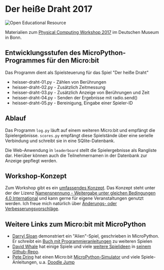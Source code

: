 # Der heiße Draht 2017

![Open Educational Resource](http://www.unesco.org/webworld/download/oer/EN/oer_logo_EN_2.png)

Materialien zum [Physical Computing Workshop 2017](http://www.deutsches-museum.de/bonn/information/fuer-kinder-und-schulen/die-kleine-eule-pfiffikus/workshops/der-heisse-draht/) im Deutschen Museum in Bonn.

## Entwicklungsstufen des MicroPython-Programmes für den Micro:bit

Das Programm dient als Spielsteuerung für das Spiel "Der heiße Draht"

* heisser-draht-01.py - Zählen von Berührungen
* heisser-draht-02.py - Zusätzlich Zeitmessung
* heisser-draht-03.py - Zusätzlich Anzeige von Berührungen und Zeit
* heisser-draht-04.py - Senden der Ergebnisse mit radio.send()
* heisser-draht-05.py - Bereinigung, Eingabe einer Spieler-ID

## Ablauf

Das Programm `log.py` läuft auf einem weiteren Micro:bit und empfängt die Spielergebnisse. `scores.py` empfängt diese Spielstände über eine serielle Verbindung und schreibt sie in eine SQlite-Datenbank.

Die Web-Anwendung in `leaderboard` stellt die Spielergebnisse als Rangliste dar. Hierüber können auch die Teilnehmernamen in der Datenbank zur Anzeige gepflegt werden.

## Workshop-Konzept

Zum Workshop gibt es ein [umfassendes Konzept](workshop-konzept.pdf). Das Konzept steht unter der der Lizenz [Namensnennung - Weitergabe unter gleichen Bedingungen 4.0 International](http://creativecommons.org/licenses/by-sa/4.0/) und kann gerne für eigene Veranstaltungen genutzt werden. Ich freue mich natürlich über [Änderungs- oder Verbesserungsvorschläge](https://olav.net/contact). 

## Weitere Links zum Micro:bit mit MicroPython

* [Darryl Sloan](https://www.youtube.com/watch?v=YooBM1gOMuo) demonstriert ein "Alien"-Spiel, geschrieben in MicroPython. Er schreibt ein [Buch mit Programmieranleitungen](https://www.facebook.com/microgamesbook/) zu weiteren Spielen
* [David Whale](https://twitter.com/whaleygeek) hat einige Spiele und viele [weitere Spielideen](https://github.com/whaleygeek/microbit_python/blob/master/game_ideas.txt) in [seinem Github-Repo](https://github.com/whaleygeek/microbit_python).
* [Pete Dring](https://plus.google.com/+pddring) hat einen Micro:bit [MicroPython-Simulator](https://create.withcode.uk/) und viele Spiele-Anleitungen, u.a. [Doodle Jump](http://blog.withcode.uk/2016/06/doodle-jump-microbit-python-game-tutorial/)
